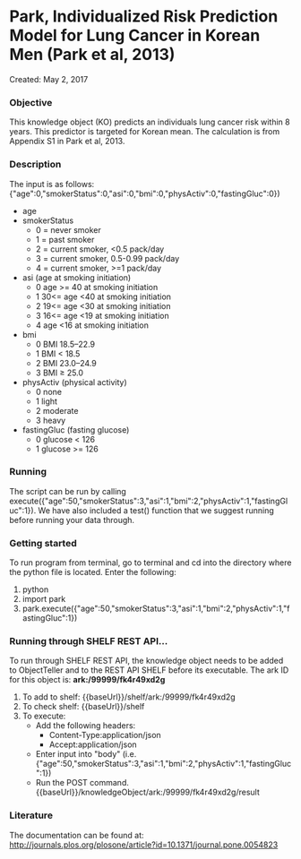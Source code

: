 # Park, Individualized Risk Prediction Model for Lung Cancer in Korean Men (Park et al, 2013)
Created: May 2, 2017


### Objective
This knowledge object (KO) predicts an individuals lung cancer risk within 8 years. This predictor is targeted for Korean mean. The calculation is from Appendix S1 in Park et al, 2013.

### Description
The input is as follows: {"age":0,"smokerStatus":0,"asi":0,"bmi":0,"physActiv":0,"fastingGluc":0})
- age
- smokerStatus
    - 0 = never smoker
    - 1 = past smoker
    - 2 = current smoker, <0.5 pack/day
    - 3 = current smoker, 0.5-0.99 pack/day
    - 4 = current smoker, >=1 pack/day
- asi (age at smoking initiation)
    - 0 age >= 40 at smoking initiation
    - 1 30<= age <40 at smoking initiation
    - 2 19<= age <30 at smoking initiation
    - 3 16<= age <19 at smoking initiation
    - 4 age <16 at smoking initiation
- bmi
    - 0 BMI 18.5–22.9
    - 1 BMI < 18.5
    - 2 BMI 23.0–24.9
    - 3 BMI ≥ 25.0
- physActiv (physical activity)
    - 0 none
    - 1 light
    - 2 moderate
    - 3 heavy
- fastingGluc (fasting glucose)
    - 0 glucose < 126
    - 1 glucose >= 126


### Running
The script can be run by calling execute({"age":50,"smokerStatus":3,"asi":1,"bmi":2,"physActiv":1,"fastingGluc":1}). We have also included a test() function that we suggest running before running your data through.


### Getting started
To run program from terminal, go to terminal and cd into the directory where the python file is located. Enter the following:
1. python
2. import park
3. park.execute({"age":50,"smokerStatus":3,"asi":1,"bmi":2,"physActiv":1,"fastingGluc":1})

### Running through SHELF REST API...
To run through SHELF REST API, the knowledge object needs to be added to ObjectTeller and to the REST API SHELF before its executable.
The ark ID for this object is: **ark:/99999/fk4r49xd2g**

1. To add to shelf: {{baseUrl}}/shelf/ark:/99999/fk4r49xd2g
2. To check shelf: {{baseUrl}}/shelf
3. To execute:
   - Add the following headers:
     - Content-Type:application/json
     - Accept:application/json
   - Enter input into "body" (i.e. {"age":50,"smokerStatus":3,"asi":1,"bmi":2,"physActiv":1,"fastingGluc":1})
   - Run the POST command. {{baseUrl}}/knowledgeObject/ark:/99999/fk4r49xd2g/result

### Literature
The documentation can be found at: http://journals.plos.org/plosone/article?id=10.1371/journal.pone.0054823
